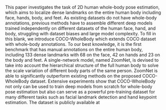 This paper investigates the task of 2D human whole-body pose estimation, which aims to localize dense landmarks on the entire human body including face, hands, body, and feet. As existing datasets do not have whole-body annotations, previous methods have to assemble different deep models trained independently on different datasets of the human face, hand, and body, struggling with dataset biases and large model complexity. To fill in this blank, we introduce COCO-WholeBody which extends COCO dataset with whole-body annotations. To our best knowledge, it is the first benchmark that has manual annotations on the entire human body, including 133 dense landmarks with 68 on the face, 42 on hands and 23 on the body and feet. A single-network model, named ZoomNet, is devised to take into account the hierarchical structure of the full human body to solve the scale variation of different body parts of the same person. ZoomNet is able to significantly outperform existing methods on the proposed COCO-WholeBody dataset. Extensive experiments show that COCO-WholeBody not only can be used to train deep models from scratch for whole-body pose estimation but also can serve as a powerful pre-training dataset for many different tasks such as facial landmark detection and hand keypoint estimation. The dataset is publicly available at 